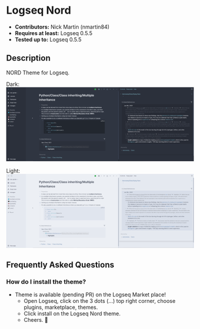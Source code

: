 # Logseq Nord

- **Contributors:** Nick Martin (nmartin84)
- **Requires at least:** Logseq 0.5.5
- **Tested up to:** Logseq 0.5.5

## Description

NORD Theme for Logseq. 

Dark:
![dark](dark-nord2.png)

Light:
![light](light-nord2.png)

## Frequently Asked Questions

### How do I install the theme?
- Theme is available (pending PR) on the Logseq Market place!
  - Open Logseq, click on the 3 dots (...) top right corner, choose plugins, marketplace, themes.
  - Click install on the Logseq Nord theme.
  - Cheers. 🍻
